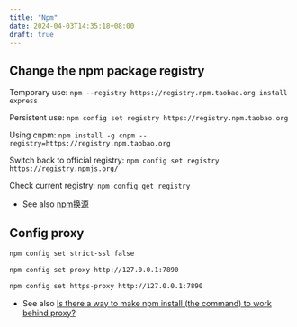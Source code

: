 ```yaml
---
title: "Npm"
date: 2024-04-03T14:35:18+08:00
draft: true
---
```



## Change the npm package registry

Temporary use: `npm --registry https://registry.npm.taobao.org install express`

Persistent use: `npm config set registry https://registry.npm.taobao.org`

Using cnpm: `npm install -g cnpm --registry=https://registry.npm.taobao.org`

Switch back to official registry: `npm config set registry https://registry.npmjs.org/`

Check current registry: `npm config get registry`

- See also [npm换源](https://www.jianshu.com/p/f311a3a155ff)

## Config proxy

``` bash
npm config set strict-ssl false

npm config set proxy http://127.0.0.1:7890

npm config set https-proxy http://127.0.0.1:7890

```

- See also [Is there a way to make npm install (the command) to work behind proxy?](https://stackoverflow.com/questions/7559648/is-there-a-way-to-make-npm-install-the-command-to-work-behind-proxy)
